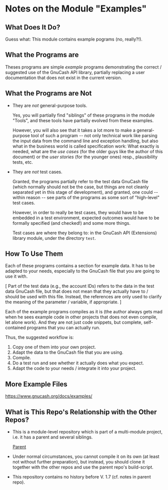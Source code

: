 # Notes on the Module "Examples"

## What Does It Do?

Guess what: This module contains example pograms (no, really?!).

## What the Programs are
Theses programs are simple *example* programs demonstrating the correct / suggested use of the 
GnuCash 
API library, partially replacing a user documentation that does not exist in the current version.

## What the Programs are Not
* They are *not* general-purpose tools. 

  Yes, you will partially find "siblings" of these programs in the module "Tools", and these tools have 
  partially evolved from these examples.

  However, you will also see that it takes a lot more to make a general-purpose tool of such a 
  program -- not only technical work like parsing the input data from the command line and 
  exception handling, but also what in the business world is called specification work: 
  What exactly is needed, what are the *use cases* (for the older guys like the author of 
  this document) or the *user stories* (for the younger ones) resp., plausibility tests, etc.

* They are *not* test cases.

  Granted, the programs partially refer to the test data 
  GnuCash 
  file (which normally should not be the case, but things are not cleanly separated yet in this 
  stage of development), and granted, one could -- within reason -- see parts of the programs 
  as some sort of "high-level" test cases.

  However, in order to really be test cases, they would have to be embedded in a test environment, 
  expected outcomes would have to be formally specified (and checked!) and some more things. 

  Test cases are where they belong to: in the 
  GnuCash 
  API (Extensions) library module, under the directory `test`.

## How To Use Them
Each of these programs contains a section for example data. It has to be adapted to your needs, 
especially to the 
GnuCash
file that you are going to use it with.

[ Part of the test data (e.g., the account IDs) refers to the data in the test data 
GnuCash 
file, but that does not mean that they actually have to / should be used with this file. 
Instead, the references are only used to clarify the meaning of the parameter / variable, 
if appropriate. ]

Each of the example programs compiles as it is (the author always gets mad when he sees 
example code in other projects that does not even compile, let alone work). And they are 
not just code snippets, but complete, self-contained programs that you can actually run.

Thus, the suggested workflow is:

1. Copy one of them into your own project.
2. Adapt the data to the GnuCash file that you are using.
3. Compile.
4. Do a test run and see whether it actually does what you expect.
5. Adapt the code to your needs / integrate it into your project.

## More Example Files
https://www.gnucash.org/docs/examples/

## What is This Repo's Relationship with the Other Repos?

* This is a module-level repository which is part of a multi-module project, i.e. it has a parent and several siblings. 

  [Parent](https://github.com/jross765/JGnuCashLibNTools.git)

* Under normal circumstances, you cannot compile it on its own (at least not without further preparation), but instead, you should clone it together with the other repos and use the parent repo's build-script.

* This repository contains no history before V. 1.7 (cf. notes in parent repo).

